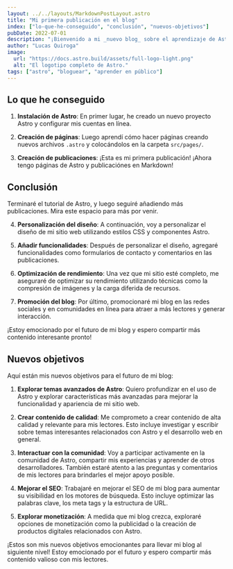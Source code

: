```yaml
---
layout: ../../layouts/MarkdownPostLayout.astro
title: "Mi primera publicación en el blog"
index: ["lo-que-he-conseguido", "conclusión", "nuevos-objetivos"]
pubDate: 2022-07-01
description: "¡Bienvenido a mi _nuevo blog_ sobre el aprendizaje de Astro! Aquí, voy a compartir mi viaje de aprendizaje a medida que construyo un nuevo sitio web 123."
author: "Lucas Quiroga"
image:
  url: "https://docs.astro.build/assets/full-logo-light.png"
  alt: "El logotipo completo de Astro."
tags: ["astro", "bloguear", "aprender en público"]
---
```


## Lo que he conseguido

1. **Instalación de Astro**: En primer lugar, he creado un nuevo proyecto Astro y configurar mis cuentas en línea.

2. **Creación de páginas**: Luego aprendí cómo hacer páginas creando nuevos archivos `.astro` y colocándolos en la carpeta `src/pages/`.

3. **Creación de publicaciones**: ¡Esta es mi primera publicación! ¡Ahora tengo páginas de Astro y publicaciónes en Markdown!

## Conclusión

Terminaré el tutorial de Astro, y luego seguiré añadiendo más publicaciones. Mira este espacio para más por venir.

4. **Personalización del diseño**: A continuación, voy a personalizar el diseño de mi sitio web utilizando estilos CSS y componentes Astro.

5. **Añadir funcionalidades**: Después de personalizar el diseño, agregaré funcionalidades como formularios de contacto y comentarios en las publicaciones.

6. **Optimización de rendimiento**: Una vez que mi sitio esté completo, me aseguraré de optimizar su rendimiento utilizando técnicas como la compresión de imágenes y la carga diferida de recursos.

7. **Promoción del blog**: Por último, promocionaré mi blog en las redes sociales y en comunidades en línea para atraer a más lectores y generar interacción.

¡Estoy emocionado por el futuro de mi blog y espero compartir más contenido interesante pronto!

## Nuevos objetivos

Aquí están mis nuevos objetivos para el futuro de mi blog:

1. **Explorar temas avanzados de Astro**: Quiero profundizar en el uso de Astro y explorar características más avanzadas para mejorar la funcionalidad y apariencia de mi sitio web.

2. **Crear contenido de calidad**: Me comprometo a crear contenido de alta calidad y relevante para mis lectores. Esto incluye investigar y escribir sobre temas interesantes relacionados con Astro y el desarrollo web en general.

3. **Interactuar con la comunidad**: Voy a participar activamente en la comunidad de Astro, compartir mis experiencias y aprender de otros desarrolladores. También estaré atento a las preguntas y comentarios de mis lectores para brindarles el mejor apoyo posible.

4. **Mejorar el SEO**: Trabajaré en mejorar el SEO de mi blog para aumentar su visibilidad en los motores de búsqueda. Esto incluye optimizar las palabras clave, los meta tags y la estructura de URL.

5. **Explorar monetización**: A medida que mi blog crezca, exploraré opciones de monetización como la publicidad o la creación de productos digitales relacionados con Astro.

¡Estos son mis nuevos objetivos emocionantes para llevar mi blog al siguiente nivel! Estoy emocionado por el futuro y espero compartir más contenido valioso con mis lectores.
